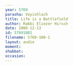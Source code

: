 ```yaml
---
year: 5769
parasha: Vayishlach
title: Life is a Battlefield
author: Rabbi Eliezer Hirsch
date: 2008-12-13
id: 57691081
filename: 5769-108-1
layout: audio
moment: 
shabbat: 
occasion: 
---
```

